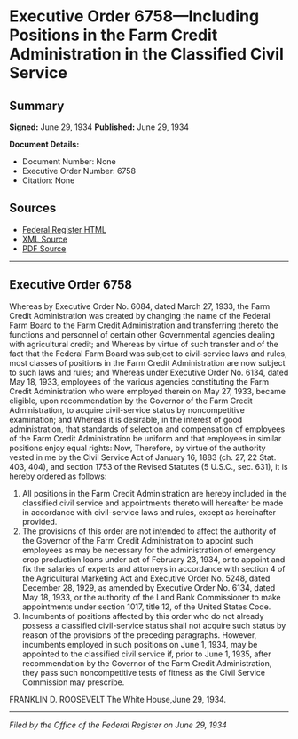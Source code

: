 # Executive Order 6758—Including Positions in the Farm Credit Administration in the Classified Civil Service

## Summary

**Signed:** June 29, 1934
**Published:** June 29, 1934

**Document Details:**
- Document Number: None
- Executive Order Number: 6758
- Citation: None

## Sources
- [Federal Register HTML](https://www.presidency.ucsb.edu/documents/executive-order-6758-including-positions-the-farm-credit-administration-the-classified)
- [XML Source](None)
- [PDF Source](None)

---

## Executive Order 6758

Whereas by Executive Order No. 6084, dated March 27, 1933, the Farm Credit Administration was created by changing the name of the Federal Farm Board to the Farm Credit Administration and transferring thereto the functions and personnel of certain other Governmental agencies dealing with agricultural credit; and
Whereas by virtue of such transfer and of the fact that the Federal Farm Board was subject to civil-service laws and rules, most classes of positions in the Farm Credit Administration are now subject to such laws and rules; and
Whereas under Executive Order No. 6134, dated May 18, 1933, employees of the various agencies constituting the Farm Credit Administration who were employed therein on May 27, 1933, became eligible, upon recommendation by the Governor of the Farm Credit Administration, to acquire civil-service status by noncompetitive examination; and
Whereas it is desirable, in the interest of good administration, that standards of selection and compensation of employees of the Farm Credit Administration be uniform and that employees in similar positions enjoy equal rights:
Now, Therefore, by virtue of the authority vested in me by the Civil Service Act of January 16, 1883 (ch. 27, 22 Stat. 403, 404), and section 1753 of the Revised Statutes (5 U.S.C., sec. 631), it is hereby ordered as follows:
1. All positions in the Farm Credit Administration are hereby included in the classified civil service and appointments thereto will hereafter be made in accordance with civil-service laws and rules, except as hereinafter provided.
2. The provisions of this order are not intended to affect the authority of the Governor of the Farm Credit Administration to appoint such employees as may be necessary for the administration of emergency crop production loans under act of February 23, 1934, or to appoint and fix the salaries of experts and attorneys in accordance with section 4 of the Agricultural Marketing Act and Executive Order No. 5248, dated December 28, 1929, as amended by Executive Order No. 6134, dated May 18, 1933, or the authority of the Land Bank Commissioner to make appointments under section 1017, title 12, of the United States Code.
3. Incumbents of positions affected by this order who do not already possess a classified civil-service status shall not acquire such status by reason of the provisions of the preceding paragraphs. However, incumbents employed in such positions on June 1, 1934, may be appointed to the classified civil service if, prior to June 1, 1935, after recommendation by the Governor of the Farm Credit Administration, they pass such noncompetitive tests of fitness as the Civil Service Commission may prescribe.

FRANKLIN D. ROOSEVELT
The White House,June 29, 1934.

---

*Filed by the Office of the Federal Register on June 29, 1934*

